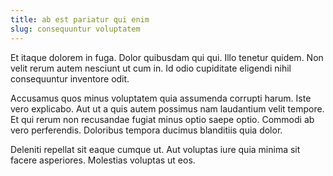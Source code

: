 ```yaml
---
title: ab est pariatur qui enim
slug: consequuntur voluptatem
---
```


Et itaque dolorem in fuga. Dolor quibusdam qui qui. Illo tenetur quidem. Non velit rerum autem nesciunt ut cum in. Id odio cupiditate eligendi nihil consequuntur inventore odit.

Accusamus quos minus voluptatem quia assumenda corrupti harum. Iste vero explicabo. Aut ut a quis autem possimus nam laudantium velit tempore. Et qui rerum non recusandae fugiat minus optio saepe optio. Commodi ab vero perferendis. Doloribus tempora ducimus blanditiis quia dolor.

Deleniti repellat sit eaque cumque ut. Aut voluptas iure quia minima sit facere asperiores. Molestias voluptas ut eos.
